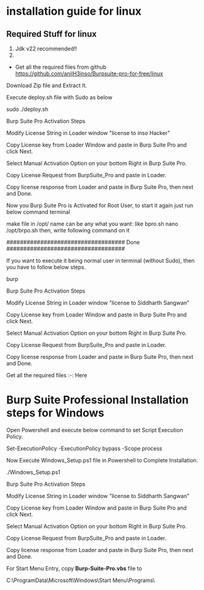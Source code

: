 # installation guide for linux 
## Required Stuff for linux 
1. Jdk v22 recommended!!
2. 
- Get all the required files from github https://github.com/anilH3inso/Burpsuite-pro-for-free/linux

Download Zip file and Extract It.

Execute deploy.sh file with Sudo as below

sudo ./deploy.sh

Burp Suite Pro Activation Steps 

Modify License String in Loader window "license to inso Hacker"

Copy License key from Loader Window and paste in Burp Suite Pro and click Next.

Select Manual Activation Option on your bottom Right in Burp Suite Pro.

Copy License Request from BurpSuite_Pro and paste in Loader.

Copy license response from Loader and paste in Burp Suite Pro, then next and Done.

Now you Burp Suite Pro is Activated for Root User, to start it again just run below command terminal

make file in /opt/ name can be any what you want: like bpro.sh
nano /opt/brpo.sh
then, write following command on it

################################### Done ###################################

If you want to execute it being normal user in terminal (without Sudo), then you have to follow below steps.

burp

Burp Suite Pro Activation Steps 

Modify License String in Loader window "license to Siddharth Sangwan"

Copy License key from Loader Window and paste in Burp Suite Pro and click Next.

Select Manual Activation Option on your bottom Right in Burp Suite Pro.

Copy License Request from BurpSuite_Pro and paste in Loader.

Copy license response from Loader and paste in Burp Suite Pro, then next and Done.



Get all the required files	:-: Here

# Burp Suite Professional Installation steps for Windows

Open Powershell and execute below command to set Script Execution Policy.

Set-ExecutionPolicy -ExecutionPolicy bypass -Scope process

Now Execute Windows_Setup.ps1 file in Powershell to Complete Installation.

./Windows_Setup.ps1

Burp Suite Pro Activation Steps 

Modify License String in Loader window "license to Siddharth Sangwan"

Copy License key from Loader Window and paste in Burp Suite Pro and click Next.

Select Manual Activation Option on your bottom Right in Burp Suite Pro.

Copy License Request from BurpSuite_Pro and paste in Loader.

Copy license response from Loader and paste in Burp Suite Pro, then next and Done.

For Start Menu Entry, copy **Burp-Suite-Pro.vbs** file to 

C:\ProgramData\Microsoft\Windows\Start Menu\Programs\
